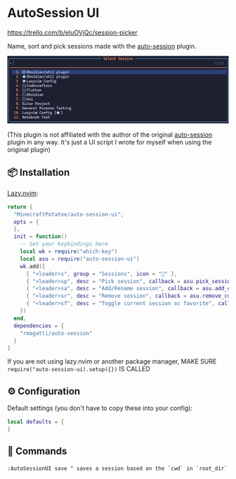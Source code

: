 # AutoSession UI

<https://trello.com/b/eluOVjQc/session-picker>

Name, sort and pick sessions made with the [auto-session](https://github.com/rmagatti/auto-session) plugin.

![image](./assets/image1.png)

(This plugin is not affiliated with the author of the original [auto-session](https://github.com/rmagatti/auto-session) plugin in any way. It's just a UI script I wrote for myself when using the original plugin)

## 📦 Installation

[Lazy.nvim](https://github.com/folke/lazy.nvim):

```lua
return {
  "MinecraftPotatoe/auto-session-ui",
  opts = {
  },
  init = function()
    -- Set your keybindings here
    local wk = require("which-key")
    local asu = require("auto-session-ui")
    wk.add({
      { "<leader>s", group = "Sessions", icon = "" },
      { "<leader>sp", desc = "Pick session", callback = asu.pick_session },
      { "<leader>sa", desc = "Add/Rename session", callback = asu.add_current_session },
      { "<leader>sr", desc = "Remove session", callback = asu.remove_current_session },
      { "<leader>sf", desc = "Toggle current session as favorite", callback = asu.favorite_current_session },
    })
  end,
  dependencies = {
    "rmagatti/auto-session"
  }
}
```

If you are not using lazy.nvim or another package manager, MAKE SURE `require("auto-session-ui).setup({})` IS CALLED

## ⚙️ Configuration

Default settings (you don't have to copy these into your config):

<!-- config:start -->

```lua
local defaults = {
}
```

<!-- config:end -->

## 📢 Commands

```viml
:AutoSessionUI save " saves a session based on the `cwd` in `root_dir`
```
